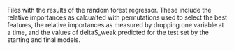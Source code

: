 Files with the results of the random forest regressor. These include the relative importances as calcualted with permutations used to select the best features, 
the relative importances as measured by dropping one variable at a time, and the values of deltaS_weak predicted for the test set by the starting and final models.
